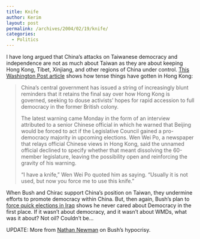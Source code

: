 ```yaml
---
title: Knife
author: Kerim
layout: post
permalink: /archives/2004/02/19/knife/
categories:
  - Politics
---
```

I have long argued that China&#8217;s attacks on Taiwanese democracy and independence are not as much about Taiwan as they are about keeping Hong Kong, Tibet, Xinjiang, and other regions of China under control. <a href="http://www.washingtonpost.com/wp-dyn/articles/A52717-2004Feb18.html" onclick="_gaq.push(['_trackEvent', 'outbound-article', 'http://www.washingtonpost.com/wp-dyn/articles/A52717-2004Feb18.html', 'This Washington Post article']);" >This Washington Post article</a> shows how tense things have gotten in Hong Kong:

> China&#8217;s central government has issued a string of increasingly blunt reminders that it retains the final say over how Hong Kong is governed, seeking to douse activists&#8217; hopes for rapid accession to full democracy in the former British colony.
> 
> The latest warning came Monday in the form of an interview attributed to a senior Chinese official in which he warned that Beijing would be forced to act if the Legislative Council gained a pro-democracy majority in upcoming elections. Wen Wei Po, a newspaper that relays official Chinese views in Hong Kong, said the unnamed official declined to specify whether that meant dissolving the 60-member legislature, leaving the possibility open and reinforcing the gravity of his warning.
> 
> &#8220;I have a knife,&#8221; Wen Wei Po quoted him as saying. &#8220;Usually it is not used, but now you force me to use this knife.&#8221;

When Bush and Chirac support China&#8217;s position on Taiwan, they undermine efforts to promote democracy within China. But, then again, Bush&#8217;s plan to <a href="http://www.calpundit.com/archives/003311.html" onclick="_gaq.push(['_trackEvent', 'outbound-article', 'http://www.calpundit.com/archives/003311.html', 'force quick elections in Iraq']);" >force quick elections in Iraq</a> shows he never cared about Democracy in the first place. If it wasn&#8217;t about democracy, and it wasn&#8217;t about WMDs, what was it about? Not oil? Couldn&#8217;t be&#8230;

UPDATE: More from <a href="http://www.nathannewman.org/log/archives/001533.shtml" onclick="_gaq.push(['_trackEvent', 'outbound-article', 'http://www.nathannewman.org/log/archives/001533.shtml', 'Nathan Newman']);" >Nathan Newman</a> on Bush&#8217;s hypocrisy.

